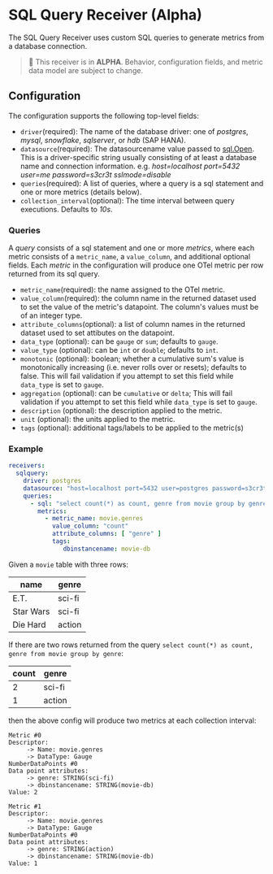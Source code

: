 # SQL Query Receiver (Alpha)

The SQL Query Receiver uses custom SQL queries to generate metrics from a database connection.

> :construction: This receiver is in **ALPHA**. Behavior, configuration fields, and metric data model are subject to change.

## Configuration

The configuration supports the following top-level fields:

- `driver`(required): The name of the database driver: one of _postgres_, _mysql_, _snowflake_, _sqlserver_, or _hdb_ (SAP HANA).
- `datasource`(required): The datasourcename value passed to [sql.Open](https://pkg.go.dev/database/sql#Open). This is 
a driver-specific string usually consisting of at least a database name and connection information.
e.g. _host=localhost port=5432 user=me password=s3cr3t sslmode=disable_
- `queries`(required): A list of queries, where a query is a sql statement and one or more metrics (details below).
- `collection_interval`(optional): The time interval between query executions. Defaults to _10s_.

### Queries

A _query_ consists of a sql statement and one or more _metrics_, where each metric consists of a
`metric_name`, a `value_column`, and additional optional fields.
Each _metric_ in the configuration will produce one OTel metric per row returned from its sql query.

* `metric_name`(required): the name assigned to the OTel metric.
* `value_column`(required): the column name in the returned dataset used to set the value of the metric's datapoint. The column's values must be of an integer type.
* `attribute_columns`(optional): a list of column names in the returned dataset used to set attibutes on the datapoint.
* `data_type` (optional): can be `gauge` or `sum`; defaults to `gauge`.
* `value_type` (optional): can be `int` or `double`; defaults to `int`.
* `monotonic` (optional): boolean; whether a cumulative sum's value is monotonically increasing (i.e. never rolls over or resets); defaults to false. This will fail validation if you attempt to set this field while `data_type` is set to `gauge`.
* `aggregation` (optional): can be `cumulative` or `delta`; This will fail validation if you attempt to set this field while `data_type` is set to `gauge`.
* `description` (optional): the description applied to the metric.
* `unit` (optional): the units applied to the metric.
* `tags` (optional): additional tags/labels to be applied to the metric(s)

### Example

```yaml
receivers:
  sqlquery:
    driver: postgres
    datasource: "host=localhost port=5432 user=postgres password=s3cr3t sslmode=disable"
    queries:
      - sql: "select count(*) as count, genre from movie group by genre"
        metrics:
          - metric_name: movie.genres
            value_column: "count"
            attribute_columns: [ "genre" ]
            tags: 
               dbinstancename: movie-db
```

Given a `movie` table with three rows:

| name      | genre  |
|-----------|--------|
| E.T.      | sci-fi |
| Star Wars | sci-fi |
| Die Hard  | action |


If there are two rows returned from the query `select count(*) as count, genre from movie group by genre`:

| count | genre  |
|-------|--------|
| 2     | sci-fi |
| 1     | action |

then the above config will produce two metrics at each collection interval:

```
Metric #0
Descriptor:
     -> Name: movie.genres
     -> DataType: Gauge
NumberDataPoints #0
Data point attributes:
     -> genre: STRING(sci-fi)
     -> dbinstancename: STRING(movie-db)
Value: 2

Metric #1
Descriptor:
     -> Name: movie.genres
     -> DataType: Gauge
NumberDataPoints #0
Data point attributes:
     -> genre: STRING(action)
     -> dbinstancename: STRING(movie-db)     
Value: 1
```
